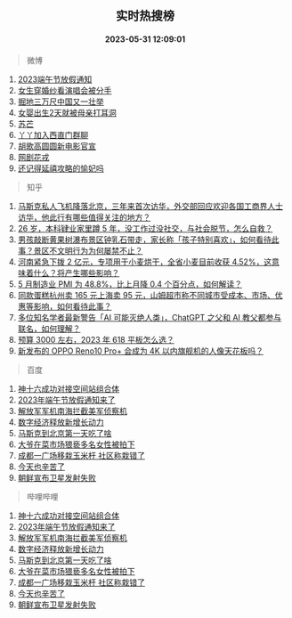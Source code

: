 <div align="center"><h2>实时热搜榜</h2><h4>2023-05-31 12:09:01</h4></div>

> 微博  

1. [2023端午节放假通知](https://s.weibo.com/weibo?q=%232023%E7%AB%AF%E5%8D%88%E8%8A%82%E6%94%BE%E5%81%87%E9%80%9A%E7%9F%A5%23&t=31&band_rank=1&Refer=top)<br />
2. [女生穿婚纱看演唱会被分手](https://s.weibo.com/weibo?q=%23%E5%A5%B3%E7%94%9F%E7%A9%BF%E5%A9%9A%E7%BA%B1%E7%9C%8B%E6%BC%94%E5%94%B1%E4%BC%9A%E8%A2%AB%E5%88%86%E6%89%8B%23&t=31&band_rank=2&Refer=top)<br />
3. [掘地三万尺中国又一壮举](https://s.weibo.com/weibo?q=%23%E6%8E%98%E5%9C%B0%E4%B8%89%E4%B8%87%E5%B0%BA%E4%B8%AD%E5%9B%BD%E5%8F%88%E4%B8%80%E5%A3%AE%E4%B8%BE%23&t=31&band_rank=3&Refer=top)<br />
4. [女婴出生2天就被母亲打耳洞](https://s.weibo.com/weibo?q=%23%E5%A5%B3%E5%A9%B4%E5%87%BA%E7%94%9F2%E5%A4%A9%E5%B0%B1%E8%A2%AB%E6%AF%8D%E4%BA%B2%E6%89%93%E8%80%B3%E6%B4%9E%23&t=31&band_rank=4&Refer=top)<br />
5. [苏芒](https://s.weibo.com/weibo?q=%E8%8B%8F%E8%8A%92&t=31&band_rank=5&Refer=top)<br />
6. [丫丫加入西直门群聊](https://s.weibo.com/weibo?q=%23%E4%B8%AB%E4%B8%AB%E5%8A%A0%E5%85%A5%E8%A5%BF%E7%9B%B4%E9%97%A8%E7%BE%A4%E8%81%8A%23&t=31&band_rank=6&Refer=top)<br />
7. [胡歌高圆圆新电影官宣](https://s.weibo.com/weibo?q=%23%E8%83%A1%E6%AD%8C%E9%AB%98%E5%9C%86%E5%9C%86%E6%96%B0%E7%94%B5%E5%BD%B1%E5%AE%98%E5%AE%A3%23&t=31&band_rank=7&Refer=top)<br />
8. [网剧花戎](https://s.weibo.com/weibo?q=%23%E7%BD%91%E5%89%A7%E8%8A%B1%E6%88%8E%23&t=31&band_rank=8&Refer=top)<br />
9. [还记得延禧攻略的愉妃吗](https://s.weibo.com/weibo?q=%23%E8%BF%98%E8%AE%B0%E5%BE%97%E5%BB%B6%E7%A6%A7%E6%94%BB%E7%95%A5%E7%9A%84%E6%84%89%E5%A6%83%E5%90%97%23&t=31&band_rank=9&Refer=top)<br />

> 知乎  

1. [马斯克私人飞机降落北京，三年来首次访华，外交部回应欢迎各国工商界人士访华，他此行有哪些值得关注的地方？](https://www.zhihu.com/question/603832271)<br />
2. [26 岁，本科肄业家里蹲 5 年，没工作过没社交，与社会脱节，怎么自救？](https://www.zhihu.com/question/299259221)<br />
3. [男孩敲断黄果树瀑布景区钟乳石带走，家长称「孩子特别喜欢」，如何看待此事？景区不文明行为为何屡禁不止？](https://www.zhihu.com/question/603621134)<br />
4. [河南紧急下拨 2 亿元，专项用于小麦烘干，全省小麦目前收获 4.52%，这意味着什么？将产生哪些影响？](https://www.zhihu.com/question/603823460)<br />
5. [5 月制造业 PMI 为 48.8%，比上月降 0.4 个百分点，如何解读？](https://www.zhihu.com/question/603988479)<br />
6. [同款蛋糕杭州卖 165 元上海卖 95 元，山姆超市称不同城市受成本、市场、优惠等影响，如何看待此事？](https://www.zhihu.com/question/603600909)<br />
7. [多位知名学者最新警告「AI 可能灭绝人类」，ChatGPT 之父和 AI 教父都参与联名，如何理解？](https://www.zhihu.com/question/603915413)<br />
8. [预算 3000 左右，2023 年 618 平板怎么选？](https://www.zhihu.com/question/603980177)<br />
9. [新发布的 OPPO Reno10 Pro+ 会成为 4K 以内旗舰机的人像天花板吗？](https://www.zhihu.com/question/603893667)<br />

> 百度  

1. [神十六成功对接空间站组合体](https://www.baidu.com/s?wd=%E7%A5%9E%E5%8D%81%E5%85%AD%E6%88%90%E5%8A%9F%E5%AF%B9%E6%8E%A5%E7%A9%BA%E9%97%B4%E7%AB%99%E7%BB%84%E5%90%88%E4%BD%93&sa=fyb_news&rsv_dl=fyb_news)<br />
2. [2023年端午节放假通知来了](https://www.baidu.com/s?wd=2023%E5%B9%B4%E7%AB%AF%E5%8D%88%E8%8A%82%E6%94%BE%E5%81%87%E9%80%9A%E7%9F%A5%E6%9D%A5%E4%BA%86&sa=fyb_news&rsv_dl=fyb_news)<br />
3. [解放军军机南海拦截美军侦察机](https://www.baidu.com/s?wd=%E8%A7%A3%E6%94%BE%E5%86%9B%E5%86%9B%E6%9C%BA%E5%8D%97%E6%B5%B7%E6%8B%A6%E6%88%AA%E7%BE%8E%E5%86%9B%E4%BE%A6%E5%AF%9F%E6%9C%BA&sa=fyb_news&rsv_dl=fyb_news)<br />
4. [数字经济释放新增长动力](https://www.baidu.com/s?wd=%E6%95%B0%E5%AD%97%E7%BB%8F%E6%B5%8E%E9%87%8A%E6%94%BE%E6%96%B0%E5%A2%9E%E9%95%BF%E5%8A%A8%E5%8A%9B&sa=fyb_news&rsv_dl=fyb_news)<br />
5. [马斯克到北京第一天吃了啥](https://www.baidu.com/s?wd=%E9%A9%AC%E6%96%AF%E5%85%8B%E5%88%B0%E5%8C%97%E4%BA%AC%E7%AC%AC%E4%B8%80%E5%A4%A9%E5%90%83%E4%BA%86%E5%95%A5&sa=fyb_news&rsv_dl=fyb_news)<br />
6. [大爷在菜市场猥亵多名女性被拍下](https://www.baidu.com/s?wd=%E5%A4%A7%E7%88%B7%E5%9C%A8%E8%8F%9C%E5%B8%82%E5%9C%BA%E7%8C%A5%E4%BA%B5%E5%A4%9A%E5%90%8D%E5%A5%B3%E6%80%A7%E8%A2%AB%E6%8B%8D%E4%B8%8B&sa=fyb_news&rsv_dl=fyb_news)<br />
7. [成都一广场移栽玉米杆 社区称栽错了](https://www.baidu.com/s?wd=%E6%88%90%E9%83%BD%E4%B8%80%E5%B9%BF%E5%9C%BA%E7%A7%BB%E6%A0%BD%E7%8E%89%E7%B1%B3%E6%9D%86+%E7%A4%BE%E5%8C%BA%E7%A7%B0%E6%A0%BD%E9%94%99%E4%BA%86&sa=fyb_news&rsv_dl=fyb_news)<br />
8. [今天也辛苦了](https://www.baidu.com/s?wd=%23%E4%BB%8A%E5%A4%A9%E4%B9%9F%E8%BE%9B%E8%8B%A6%E4%BA%86%23&sa=fyb_news&rsv_dl=fyb_news)<br />
9. [朝鲜宣布卫星发射失败](https://www.baidu.com/s?wd=%E6%9C%9D%E9%B2%9C%E5%AE%A3%E5%B8%83%E5%8D%AB%E6%98%9F%E5%8F%91%E5%B0%84%E5%A4%B1%E8%B4%A5&sa=fyb_news&rsv_dl=fyb_news)<br />

> 哔哩哔哩  

1. [神十六成功对接空间站组合体](https://www.baidu.com/s?wd=%E7%A5%9E%E5%8D%81%E5%85%AD%E6%88%90%E5%8A%9F%E5%AF%B9%E6%8E%A5%E7%A9%BA%E9%97%B4%E7%AB%99%E7%BB%84%E5%90%88%E4%BD%93&sa=fyb_news&rsv_dl=fyb_news)<br />
2. [2023年端午节放假通知来了](https://www.baidu.com/s?wd=2023%E5%B9%B4%E7%AB%AF%E5%8D%88%E8%8A%82%E6%94%BE%E5%81%87%E9%80%9A%E7%9F%A5%E6%9D%A5%E4%BA%86&sa=fyb_news&rsv_dl=fyb_news)<br />
3. [解放军军机南海拦截美军侦察机](https://www.baidu.com/s?wd=%E8%A7%A3%E6%94%BE%E5%86%9B%E5%86%9B%E6%9C%BA%E5%8D%97%E6%B5%B7%E6%8B%A6%E6%88%AA%E7%BE%8E%E5%86%9B%E4%BE%A6%E5%AF%9F%E6%9C%BA&sa=fyb_news&rsv_dl=fyb_news)<br />
4. [数字经济释放新增长动力](https://www.baidu.com/s?wd=%E6%95%B0%E5%AD%97%E7%BB%8F%E6%B5%8E%E9%87%8A%E6%94%BE%E6%96%B0%E5%A2%9E%E9%95%BF%E5%8A%A8%E5%8A%9B&sa=fyb_news&rsv_dl=fyb_news)<br />
5. [马斯克到北京第一天吃了啥](https://www.baidu.com/s?wd=%E9%A9%AC%E6%96%AF%E5%85%8B%E5%88%B0%E5%8C%97%E4%BA%AC%E7%AC%AC%E4%B8%80%E5%A4%A9%E5%90%83%E4%BA%86%E5%95%A5&sa=fyb_news&rsv_dl=fyb_news)<br />
6. [大爷在菜市场猥亵多名女性被拍下](https://www.baidu.com/s?wd=%E5%A4%A7%E7%88%B7%E5%9C%A8%E8%8F%9C%E5%B8%82%E5%9C%BA%E7%8C%A5%E4%BA%B5%E5%A4%9A%E5%90%8D%E5%A5%B3%E6%80%A7%E8%A2%AB%E6%8B%8D%E4%B8%8B&sa=fyb_news&rsv_dl=fyb_news)<br />
7. [成都一广场移栽玉米杆 社区称栽错了](https://www.baidu.com/s?wd=%E6%88%90%E9%83%BD%E4%B8%80%E5%B9%BF%E5%9C%BA%E7%A7%BB%E6%A0%BD%E7%8E%89%E7%B1%B3%E6%9D%86+%E7%A4%BE%E5%8C%BA%E7%A7%B0%E6%A0%BD%E9%94%99%E4%BA%86&sa=fyb_news&rsv_dl=fyb_news)<br />
8. [今天也辛苦了](https://www.baidu.com/s?wd=%23%E4%BB%8A%E5%A4%A9%E4%B9%9F%E8%BE%9B%E8%8B%A6%E4%BA%86%23&sa=fyb_news&rsv_dl=fyb_news)<br />
9. [朝鲜宣布卫星发射失败](https://www.baidu.com/s?wd=%E6%9C%9D%E9%B2%9C%E5%AE%A3%E5%B8%83%E5%8D%AB%E6%98%9F%E5%8F%91%E5%B0%84%E5%A4%B1%E8%B4%A5&sa=fyb_news&rsv_dl=fyb_news)<br />
